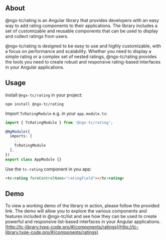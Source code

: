 ## About

@ngx-tc/rating is an Angular library that provides developers with an easy way to add rating components to their applications. The library includes a set of customizable and reusable components that can be used to display and collect ratings from users.

@ngx-tc/rating is designed to be easy to use and highly customizable, with a focus on performance and scalability. Whether you need to display a simple rating or a complex set of nested ratings, @ngx-tc/rating provides the tools you need to create robust and responsive rating-based interfaces in your Angular applications.

## Usage

Install `@ngx-tc/rating` in your project:

```
npm install @ngx-tc/rating
```

Import `TcRatingModule` e.g. in your `app.module.ts`:
```typescript
import { TcRatingModule } from '@ngx-tc/rating';

@NgModule({
  imports: [
    ...
    TcRatingModule
  ],
})
export class AppModule {}
```

Use the `tc-rating` component in you app:
```html
<tc-rating formControlName="ratingField"></tc-rating>
```

## Demo
To view a working demo of the library in action, please follow the provided link. The demo will allow you to explore the various components and features included in @ngx-tc/list and see how they can be used to create powerful and responsive list-based interfaces in your Angular applications.
[http://tc-library.type-code.pro/#/components/ratings](http://tc-library.type-code.pro/#/components/ratings)
